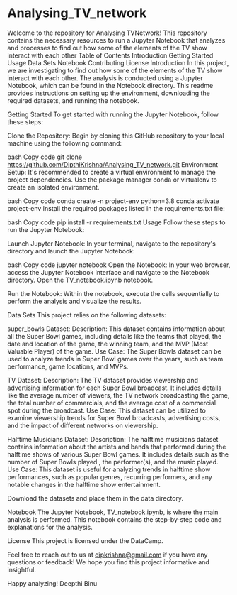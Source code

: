 # Analysing_TV_network
Welcome to the repository for Analysing TVNetwork! This repository contains the necessary resources to run a Jupyter Notebook that analyzes and processes to find out how some of the elements of the TV show interact with each other
Table of Contents
Introduction
Getting Started
Usage
Data Sets
Notebook
Contributing
License
Introduction
In this project, we are investigating to find out how some of the elements of the TV show interact with each other. The analysis is conducted using a Jupyter Notebook, which can be found in the Notebook directory. This readme provides instructions on setting up the environment, downloading the required datasets, and running the notebook.

Getting Started
To get started with running the Jupyter Notebook, follow these steps:

Clone the Repository: Begin by cloning this GitHub repository to your local machine using the following command:

bash
Copy code
git clone https://github.com/DipthiKrishna/Analysing_TV_network.git
Environment Setup: It's recommended to create a virtual environment to manage the project dependencies. Use the package manager conda or virtualenv to create an isolated environment.

bash
Copy code
conda create -n project-env python=3.8
conda activate project-env
Install the required packages listed in the requirements.txt file:

bash
Copy code
pip install -r requirements.txt
Usage
Follow these steps to run the Jupyter Notebook:

Launch Jupyter Notebook: In your terminal, navigate to the repository's directory and launch the Jupyter Notebook:

bash
Copy code
jupyter notebook
Open the Notebook: In your web browser, access the Jupyter Notebook interface and navigate to the Notebook directory. Open the TV_notebook.ipynb notebook.

Run the Notebook: Within the notebook, execute the cells sequentially to perform the analysis and visualize the results.

Data Sets
This project relies on the following datasets:

super_bowls Dataset:
Description: This dataset contains information about all the Super Bowl games, including details like the teams that played, the date and location of the game, the winning team, and the MVP (Most Valuable Player) of the game.
Use Case: The Super Bowls dataset can be used to analyze trends in Super Bowl games over the years, such as team performance, game locations, and MVPs.

TV Dataset:
Description: The TV dataset provides viewership and advertising information for each Super Bowl broadcast. It includes details like the average number of viewers, the TV network broadcasting the game, the total number of commercials, and the average cost of a commercial spot during the broadcast.
Use Case: This dataset can be utilized to examine viewership trends for Super Bowl broadcasts, advertising costs, and the impact of different networks on viewership.

Halftime Musicians Dataset:
Description: The halftime musicians dataset contains information about the artists and bands that performed during the halftime shows of various Super Bowl games. It includes details such as the number of Super Bowls played , the performer(s), and the music played.
Use Case: This dataset is useful for analyzing trends in halftime show performances, such as popular genres, recurring performers, and any notable changes in the halftime show entertainment.

Download the datasets and place them in the data directory.

Notebook
The Jupyter Notebook, TV_notebook.ipynb, is where the main analysis is performed. This notebook contains the step-by-step code and explanations for the analysis.

License
This project is licensed under the DataCamp.

Feel free to reach out to us at dipkrishna@gmail.com if you have any questions or feedback! We hope you find this project informative and insightful.

Happy analyzing!
Deepthi Binu
